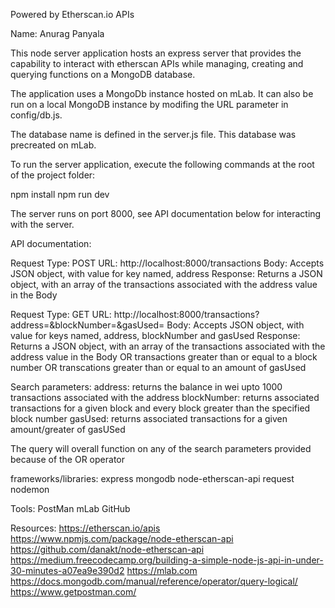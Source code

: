 Powered by Etherscan.io APIs

Name: Anurag Panyala

This node server application hosts an express server that provides the capability to interact with etherscan APIs while managing, creating and querying functions on a MongoDB database.

The application uses a MongoDb instance hosted on mLab. It can also be run on a local MongoDB instance by modifing the URL parameter in config/db.js.

The database name is defined in the server.js file. This database was precreated on mLab.

To run the server application, execute the following commands at the root of the project folder:

npm install
npm run dev

The server runs on port 8000, see API documentation below for interacting with the server.

API documentation:

Request Type: POST
URL: http://localhost:8000/transactions
Body: Accepts JSON object, with value for key named, address
Response: Returns a JSON object, with an array of the transactions associated with the address value in the Body

Request Type: GET
URL: http://localhost:8000/transactions?address=<enter address here>&blockNumber=<enter blockNumber here>&gasUsed=<enter gasUsed here>
Body: Accepts JSON object, with value for keys named, address, blockNumber and gasUsed
Response: Returns a JSON object, with an array of the transactions associated with the address value in the Body OR transactions greater than or equal to a block number OR transcations greater than or equal to an amount of gasUsed

Search parameters:
address: returns the balance in wei upto 1000 transactions associated with the address
blockNumber: returns associated transactions for a given block and every block greater than the specified block number
gasUsed: returns associated transactions for a given amount/greater of gasUSed

The query will overall function on any of the search parameters provided because of the OR operator

frameworks/libraries:
express 
mongodb 
node-etherscan-api
request
nodemon

Tools:
PostMan
mLab
GitHub

Resources:
https://etherscan.io/apis
https://www.npmjs.com/package/node-etherscan-api
https://github.com/danakt/node-etherscan-api
https://medium.freecodecamp.org/building-a-simple-node-js-api-in-under-30-minutes-a07ea9e390d2
https://mlab.com
https://docs.mongodb.com/manual/reference/operator/query-logical/
https://www.getpostman.com/